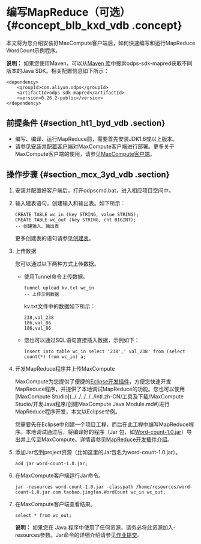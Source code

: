 # 编写MapReduce（可选） {#concept_blb_kxd_vdb .concept}

本文将为您介绍安装好MaxCompute客户端后，如何快速编写和运行MapReduce WordCount示例程序。

**说明：** 如果您使用Maven，可以从[Maven 库](http://search.maven.org/)中搜索odps-sdk-mapred获取不同版本的Java SDK。相关配置信息如下所示：

```
<dependency>
    <groupId>com.aliyun.odps</groupId>
    <artifactId>odps-sdk-mapred</artifactId>
    <version>0.26.2-public</version>
</dependency>
```

## 前提条件 {#section_ht1_byd_vdb .section}

-   编写、编译、运行MapReduce前，需要首先安装JDK1.6或以上版本。
-   请参见[安装并配置客户端](../../../../../intl.zh-CN/准备工作/安装并配置客户端.md)对MaxCompute客户端进行部署。更多关于MaxCompute客户端的使用，请参见[MaxCompute客户端](../../../../../intl.zh-CN/工具及下载/客户端.md)。

## 操作步骤 {#section_mcx_3yd_vdb .section}

1.  安装并配置好客户端后，打开odpscmd.bat，进入相应项目空间中。
2.  输入建表语句，创建输入和输出表。如下所示：

    ```
    CREATE TABLE wc_in (key STRING, value STRING);
    CREATE TABLE wc_out (key STRING, cnt BIGINT);
    -- 创建输入、输出表
    ```

    更多创建表的语句请参见[创建表](../../../../../intl.zh-CN/用户指南/常用命令/表操作.md)。

3.  上传数据

    您可以通过以下两种方式上传数据。

    -   使用Tunnel命令上传数据。

        ```
        tunnel upload kv.txt wc_in
        -- 上传示例数据
        ```

        kv.txt文件中的数据如下所示：

        ```
        238,val_238
        186,val_86
        186,val_86
        ```

    -   您也可以通过SQL语句直接插入数据，示例如下：

        ```
        insert into table wc_in select '238',' val_238' from (select count(*) from wc_in) a;
        ```

4.  开发MapReduce程序并上传MaxCompute

    MaxCompute为您提供了便捷的[Eclipse开发插件](../../../../../intl.zh-CN/工具及下载/Eclipse开发插件/安装Eclipse插件.md#)，方便您快速开发MapReduce程序，并提供了本地调试MapReduce的功能。您也可以使用[MaxCompute Studio](../../../../../intl.zh-CN/工具及下载/MaxCompute Studio/开发Java程序/创建MaxCompute Java Module.md#)进行MapReduce程序开发，本文以Eclipse举例。

    您需要先在Eclipse中创建一个项目工程，而后在此工程中编写MapReduce程序。本地调试通过后，将编译好的程序（Jar 包，如[Word-count-1.0.jar](../../../../../intl.zh-CN/用户指南/MapReduce/示例程序/WordCount示例.md)）导出并上传至MaxCompute。详情请参见[MapReduce开发插件介绍](../../../../../intl.zh-CN/工具及下载/Eclipse开发插件/安装Eclipse插件.md)。

5.  添加Jar包到project资源（比如这里的Jar包名为word-count-1.0.jar）。

    ```
    add jar word-count-1.0.jar;
    ```

6.  在MaxCompute客户端运行Jar命令。

    ```
    jar -resources word-count-1.0.jar -classpath /home/resources/word-count-1.0.jar com.taobao.jingfan.WordCount wc_in wc_out;
    ```

7.  在MaxCompute客户端查看结果。

    ```
    select * from wc_out;
    ```

    **说明：** 如果您在 Java 程序中使用了任何资源，请务必将此资源加入-resources参数。Jar命令的详细介绍请参见[作业提交](../../../../../intl.zh-CN/用户指南/MapReduce/功能介绍/作业提交.md)*。*


